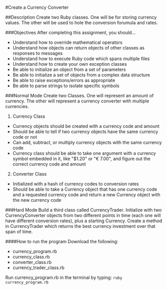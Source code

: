 #Create a Currency Converter

##Description
Create two Ruby classes. One will be for storing currency values. The other will be used to hole the conversion forumula and rates.


###Objectives
After completing this assignment, you should...

* Understand how to override mathematical operators
* Understand how objects can return objects of other classes as responses to messages
* Understand how to execute Ruby code which spans multiple files
* Understand how to create your own exception classes
* Be able to initialize an object from a set of parameters
* Be able to initialize a set of objects from a complex data structure
* Be able to raise exceptions/errors as appropriate
* Be able to parse strings to isolate specific symbols

###Normal Mode
Create two Classes. One will represent an amount of currency. The other will represent a currency converter with multiple currencies.
1. Currency Class
  * Currency objects should be created with a currency code and amount
  * Should be able to tell if two currency objects have the same currency code or not
  * Can add, subtract, or multiply currency objects with the same currency code
  * Currency class should be able to take one argument with a currency symbol embedded in it, like "$1.20" or "€ 7.00", and figure out the correct currency code and amount
2. Converter Class
  * Initialized with a hash of currency codes to conversion rates
  * Should be able to take a Currency object that has one currency code and a requested currency code and return a new Currency object with the new currency code

###Hard Mode
Build a third class called CurrencyTrader. Initialize with two CurrencyConverter objects from two different points in time (each one will have different conversion rates), plus a starting Currency. Create a method in CurrencyTrader which returns the best currency investment over that span of time.

####How to run the program
Download the following:
* currency_program.rb
* currency_class.rb
* converter_class.rb
* currency_trader_class.rb

Run currency_program.rb in the terminal by typing:
  `ruby currency_program.rb`
